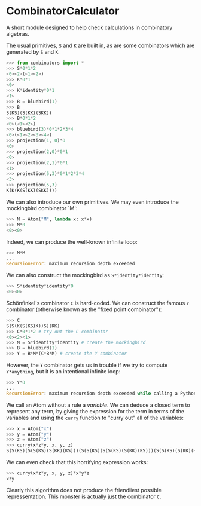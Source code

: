 # CombinatorCalculator
A short module designed to help check calculations in combinatory algebras.

The usual primitives, `S` and `K` are built in, as are some combinators which are generated by `S` and `K`.

```python
>>> from combinators import *
>>> S*0*1*2
<0><2>(<1><2>)
>>> K*0*1
<0>
>>> K*identity*0*1
<1>
>>> B = bluebird(1)
>>> B
S(KS)(S(KK)(SKK))
>>> B*0*1*2
<0>(<1><2>)
>>> bluebird(3)*0*1*2*3*4
<0>(<1><2><3><4>)
>>> projection(1, 0)*0
<0>
>>> projection(2,0)*0*1
<0>
>>> projection(2,1)*0*1
<1>
>>> projection(5,3)*0*1*2*3*4
<3>
>>> projection(5,3)
K(K(K(S(KK)(SKK))))
```
We can also introduce our own primitives. We may even introduce the mockingbird combinator `M':
```python
>>> M = Atom("M", lambda x: x*x)
>>> M*0
<0><0>
```
Indeed, we can produce the well-known infinite loop:
```python
>>> M*M
...
RecursionError: maximum recursion depth exceeded
```
We can also construct the mockingbird as `S*identity*identity`:
```python
>>> S*identity*identity*0
<0><0>
```

Sch&ouml;nfinkel's combinator `C` is hard-coded. We can construct the famous `Y` combinator (otherwise known as the "fixed point combinator"):
```python
>>> C
S(S(K(S(KS)K))S)(KK)
>>> C*0*1*2 # try out the C combinator
<0><2><1>
>>> M = S*identity*identity # create the mockingbird
>>> B = bluebird(1)
>>> Y = B*M*(C*B*M) # create the Y combinator
```
However, the `Y` combinator gets us in trouble if we try to compute `Y*anything`, but it is an intentional infinite loop:
```python
>>> Y*0
...
RecursionError: maximum recursion depth exceeded while calling a Python object

```
We call an Atom without a rule a *variable*. We can deduce a closed term to represent any term, by giving the expression for the term in terms of the variables and using the  `curry` function to "curry out" all of the variables:
```python
>>> x = Atom("x")
>>> y = Atom("y")
>>> z = Atom("z")
>>> curry(x*z*y, x, y, z)
S(S(KS)(S(S(KS)(S(KK)(KS)))(S(S(KS)(S(S(KS)(S(KK)(KS)))(S(S(KS)(S(KK)(KK)))(S(KK)(SKK)))))(S(S(KS)(S(S(KS)(S(KK)(KS)))(S(KK)(KK))))(S(KK)(KK))))))(S(S(KS)(S(KK)(KK)))(S(S(KS)(KK))(KK)))
```
We can even check that this horrifying expression works:
```python
>>> curry(x*z*y, x, y, z)*x*y*z
xzy
```
Clearly this algorithm does not produce the friendliest possible repressentation. This monster is actually just the combinator `C`.
